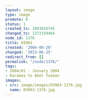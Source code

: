 ```yaml
---
layout: image
type: image
promote: 0
status: 1
created_ts: 1093016745
changed_ts: 1372159464
node_id: 1376
title: 03963
created: '2004-08-20'
changed: '2013-06-25'
redirect_from: []
permalink: "/node/1376/"
tags:
- 2004/01 - January 2004
- Karamea to Abel Tasman
images:
- src: image/images/03963-1376.jpg
  name: 03963-1376.jpg
---
```


